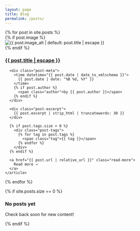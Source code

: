 ```yaml
---
layout: page
title: Blog
permalink: /posts/
---
```


<div class="posts-grid">
  {% for post in site.posts %}
    <article class="post-preview">
      {% if post.image %}
        <div class="post-thumb">
          <img src="{{ post.image | relative_url }}" alt="{{ post.image_alt | default: post.title | escape }}" style="object-position: {{ post.image_position | default: 'center center' }};">
        </div>
      {% endif %}
      <h3>
        <a href="{{ post.url | relative_url }}">
          {{ post.title | escape }}
        </a>
      </h3>

      <div class="post-meta">
        <time datetime="{{ post.date | date_to_xmlschema }}">
          {{ post.date | date: "%B %d, %Y" }}
        </time>
        {% if post.author %}
          <span class="author">by {{ post.author }}</span>
        {% endif %}
      </div>

      <div class="post-excerpt">
        {{ post.excerpt | strip_html | truncatewords: 30 }}
      </div>

      {% if post.tags.size > 0 %}
        <div class="post-tags">
          {% for tag in post.tags %}
            <span class="tag">{{ tag }}</span>
          {% endfor %}
        </div>
      {% endif %}

      <a href="{{ post.url | relative_url }}" class="read-more">
        Read more →
      </a>
    </article>
  {% endfor %}
</div>

{% if site.posts.size == 0 %}
  <div class="no-posts">
    <h3>No posts yet</h3>
    <p>Check back soon for new content!</p>
  </div>
{% endif %}

